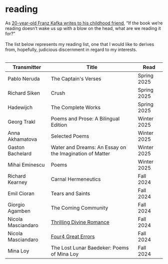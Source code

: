# reading

<aside>As <a href="https://www.themarginalian.org/2014/06/06/kafka-on-books-and-reading/">20-year-old Franz Kafka writes to his childhood friend</a>, “If the book we’re reading doesn’t wake us up with a blow on the head, what are we reading it for?”<br><br>The list below represents my reading list, one that I would like to derives from, hopefully, judicious discernment in regard to my interests.</aside><br>

<table>
  <thead>
    <tr>
      <th scope="col">Transmitter</th>
      <th scope="col">Title</th>
      <th scope="col">Read</th>
    </tr>
  </thead>
  <tbody>
  		<tr>
    		<td>Pablo Neruda</td>
    		<td>The Captain's Verses</td>
    		<td>Spring 2025</td>
  		</tr>
        <tr>
    		<td>Richard Siken</td>
    		<td>Crush</td>
    		<td>Spring 2025</td>
        </tr>
        <tr>
          <td>Hadewijch</td>
          <td>The Complete Works</td>
          <td>Spring 2025</td>
        </tr>
        <tr>
    		<td>Georg Trakl</td>
    		<td>Poems and Prose: A Bilingual Edition</td>
    		<td>Winter 2025</td>
        </tr>
		<tr>
    		<td>Anna Akhamatova</td>
    		<td>Selected Poems</td>
    		<td>Winter 2025</td>
		</tr>
  		<tr>
    		<td>Gaston Bachelard</td>
    		<td>Water and Dreams: An Essay on the Imagination of Matter</td>
    		<td>Winter 2025</td>
  		</tr>
		<tr>
    		<td>Mihai Eminescu</td>
    		<td>Poems</td>
    		<td>Winter 2025</td>
  		</tr>
    <tr>
      <td>Richard Kearney</td>
      <td>Carnal Hermeneutics</td>
      <td>Fall 2024</td>
    </tr>
    <tr>
      <td>Emil Cioran</td>
      <td>Tears and Saints</td>
      <td>Fall 2024</td>
    </tr>
    <tr>
      <td>Giorgio Agamben</td>
      <td>The Coming Community</td>
      <td>Fall 2024</td>
    </tr>
    <tr>
      <td>Nicola Masciandaro</td>
      <td><a href="https://www.academia.edu/18855595/Thrilling_Divine_Romance">Thrilling Divine Romance</a></td>
      <td>Fall 2024</td>
    </tr>
    <tr>
      <td>Nicola Masciandaro</td>
      <td><a href="https://www.academia.edu/115515436/Four4_Great_Errors">Four4 Great Errors</a></td>
      <td>Fall 2024</td>
    </tr>
    <tr>
      <td>Mina Loy</td>
      <td>The Lost Lunar Baedeker: Poems of Mina Loy</td>
      <td>Fall 2024</td>
    </tr>
  </tbody>
<!-- 
  <tfoot>
    <tr>
      <th></th>
      <td></td>
    </tr>
  </tfoot>
 -->
</table>
